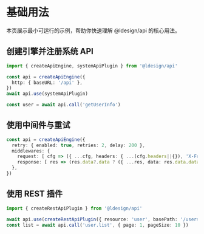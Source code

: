 # 基础用法

本页展示最小可运行的示例，帮助你快速理解 @ldesign/api 的核心用法。

## 创建引擎并注册系统 API

```ts
import { createApiEngine, systemApiPlugin } from '@ldesign/api'

const api = createApiEngine({
  http: { baseURL: '/api' },
})
await api.use(systemApiPlugin)

const user = await api.call('getUserInfo')
```

## 使用中间件与重试

```ts
const api = createApiEngine({
  retry: { enabled: true, retries: 2, delay: 200 },
  middlewares: {
    request: [ cfg => ({ ...cfg, headers: { ...(cfg.headers||{}), 'X-From': 'docs' } }) ],
    response: [ res => (res.data?.data ? ({ ...res, data: res.data.data }) : res) ],
  },
})
```

## 使用 REST 插件

```ts
import { createRestApiPlugin } from '@ldesign/api'

await api.use(createRestApiPlugin({ resource: 'user', basePath: '/users' }))
const list = await api.call('user.list', { page: 1, pageSize: 10 })
```

